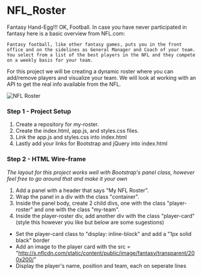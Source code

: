 # NFL_Roster
Fantasy Hand-Egg!!! OK, Football. In case you have never participated in fantasy here is a basic overview from NFL.com:

 `
 Fantasy football, like other fantasy games, puts you in the front office and on the sidelines as General Manager and Coach of your team. You select from a list of the best players in the NFL and they compete on a weekly basis for your team.
`

For this project we will be creating a dynamic roster where you can add/remove players and visualize your team. We will look at working with an API to get the real info available from the NFL.

![NFL Roster](http://i61.tinypic.com/5nvwuq.png)

### Step 1 - Project Setup

1. Create a repository for my-roster.
2. Create the index.html, app.js, and styles.css files.
3. Link the app.js and styles.css into index.html
4. Lastly add your links for Bootstrap and jQuery into index.html

### Step 2 - HTML Wire-frame 

*The layout for this project works well with Bootstrap's panel class, however feel free to go around that and make it your own*

1. Add a panel with a header that says "My NFL Roster".
2. Wrap the panel in a div with the class "container".
3. Inside the panel body, create 2 child divs, one with the class "player-roster" and one with the class "my-team".
4. Inside the player-roster div, add another div with the class "player-card" (style this however you like but below are some sugestions)
  - Set the player-card class to "display: inline-block" and add a "1px solid black" border
  - Add an image to the player card with the src = "http://s.nflcdn.com/static/content/public/image/fantasy/transparent/200x200/"
  - Display the player's name, position and team, each on seperate lines
 
